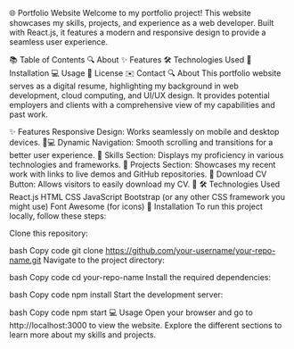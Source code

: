 🌐 Portfolio Website
Welcome to my portfolio project! This website showcases my skills, projects, and experience as a web developer. Built with React.js, it features a modern and responsive design to provide a seamless user experience.

📚 Table of Contents
🔍 About
✨ Features
🛠️ Technologies Used
🚀 Installation
💻 Usage
📜 License
✉️ Contact
🔍 About
This portfolio website serves as a digital resume, highlighting my background in web development, cloud computing, and UI/UX design. It provides potential employers and clients with a comprehensive view of my capabilities and past work.

✨ Features
Responsive Design: Works seamlessly on mobile and desktop devices. 📱💻
Dynamic Navigation: Smooth scrolling and transitions for a better user experience. 🌊
Skills Section: Displays my proficiency in various technologies and frameworks. 💪
Projects Section: Showcases my recent work with links to live demos and GitHub repositories. 📁
Download CV Button: Allows visitors to easily download my CV. 📄
🛠️ Technologies Used
React.js
HTML
CSS
JavaScript
Bootstrap (or any other CSS framework you might use)
Font Awesome (for icons)
🚀 Installation
To run this project locally, follow these steps:

Clone this repository:

bash
Copy code
git clone https://github.com/your-username/your-repo-name.git
Navigate to the project directory:

bash
Copy code
cd your-repo-name
Install the required dependencies:

bash
Copy code
npm install
Start the development server:

bash
Copy code
npm start
💻 Usage
Open your browser and go to http://localhost:3000 to view the website.
Explore the different sections to learn more about my skills and projects.
